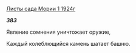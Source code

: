 [Листы сада Мории 1 1924г](https://127.0.0.1:4002/agni/1924)

___383___

Явление сомнения уничтожает оружие,   

Каждый колеблющийся камень шатает башню.   


